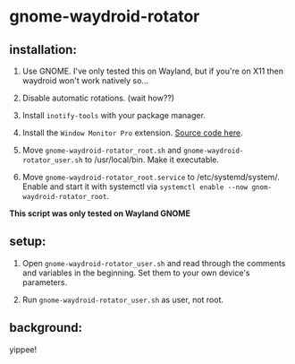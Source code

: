 # gnome-waydroid-rotator

## installation:

1) Use GNOME. I've only tested this on Wayland, but if you're on X11 then waydroid won't work natively so...

2) Disable automatic rotations. (wait how??)

3) Install ```inotify-tools``` with your package manager.

4) Install the ```Window Monitor Pro``` extension. [Source code here](https://github.com/dev-muhammad-adel/window-calls-extended).

5) Move ```gnome-waydroid-rotator_root.sh``` and ```gnome-waydroid-rotator_user.sh``` to /usr/local/bin. Make it executable.

6) Move ```gnome-waydroid-rotator_root.service``` to /etc/systemd/system/. Enable and start it with systemctl via ```systemctl enable --now gnom-waydroid-rotator_root```.

**This script was only tested on Wayland GNOME**

## setup:

1) Open ```gnome-waydroid-rotator_user.sh``` and read through the comments and variables in the beginning. Set them to your own device's parameters.

2) Run ```gnome-waydroid-rotator_user.sh``` as user, not root.

## background:

yippee!